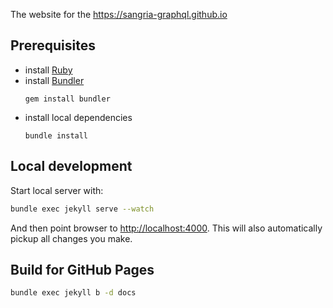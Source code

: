 The website for the https://sangria-graphql.github.io

## Prerequisites

- install [Ruby](https://www.ruby-lang.org/en/)
- install [Bundler](https://bundler.io/)
  ```
  gem install bundler
  ```
- install local dependencies
  ```
  bundle install
  ```

## Local development

Start local server with:

```bash
bundle exec jekyll serve --watch
```

And then point browser to [http://localhost:4000](http://localhost:4000). This will also automatically pickup all changes you make.

## Build for GitHub Pages

```bash
bundle exec jekyll b -d docs
```

